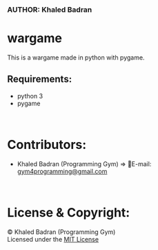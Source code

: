 
### AUTHOR: Khaled Badran


# wargame

This is a wargame made in python with pygame.<br>


## Requirements:

- python 3
- pygame
<br>

# Contributors:
- Khaled Badran (Programming Gym) => 📧E-mail: <gym4programming@gmail.com>
<br>

# License & Copyright:
© Khaled Badran (Programming Gym)
<br>
Licensed under the [MIT License](LICENSE)
